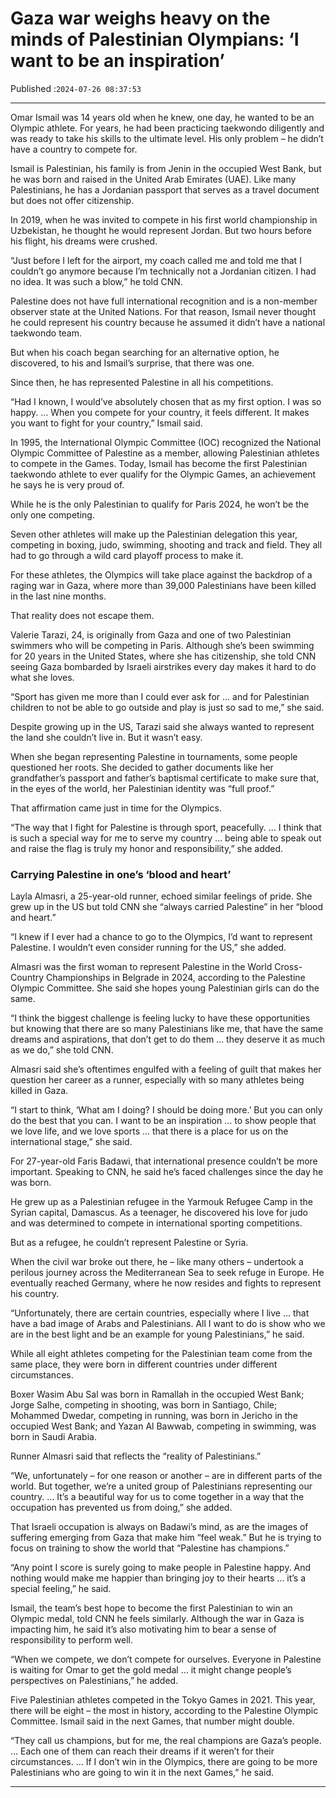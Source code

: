 # Gaza war weighs heavy on the minds of Palestinian Olympians: ‘I want to be an inspiration’

Published :`2024-07-26 08:37:53`

---

Omar Ismail was 14 years old when he knew, one day, he wanted to be an Olympic athlete. For years, he had been practicing taekwondo diligently and was ready to take his skills to the ultimate level. His only problem – he didn’t have a country to compete for.

Ismail is Palestinian, his family is from Jenin in the occupied West Bank, but he was born and raised in the United Arab Emirates (UAE). Like many Palestinians, he has a Jordanian passport that serves as a travel document but does not offer citizenship.

In 2019, when he was invited to compete in his first world championship in Uzbekistan, he thought he would represent Jordan. But two hours before his flight, his dreams were crushed.

“Just before I left for the airport, my coach called me and told me that I couldn’t go anymore because I’m technically not a Jordanian citizen. I had no idea. It was such a blow,” he told CNN.

Palestine does not have full international recognition and is a non-member observer state at the United Nations. For that reason, Ismail never thought he could represent his country because he assumed it didn’t have a national taekwondo team.

But when his coach began searching for an alternative option, he discovered, to his and Ismail’s surprise, that there was one.

Since then, he has represented Palestine in all his competitions.

“Had I known, I would’ve absolutely chosen that as my first option. I was so happy. … When you compete for your country, it feels different. It makes you want to fight for your country,” Ismail said.

In 1995, the International Olympic Committee (IOC) recognized the National Olympic Committee of Palestine as a member, allowing Palestinian athletes to compete in the Games. Today, Ismail has become the first Palestinian taekwondo athlete to ever qualify for the Olympic Games, an achievement he says he is very proud of.

While he is the only Palestinian to qualify for Paris 2024, he won’t be the only one competing.

Seven other athletes will make up the Palestinian delegation this year, competing in boxing, judo, swimming, shooting and track and field. They all had to go through a wild card playoff process to make it.

For these athletes, the Olympics will take place against the backdrop of a raging war in Gaza, where more than 39,000 Palestinians have been killed in the last nine months.

That reality does not escape them.

Valerie Tarazi, 24, is originally from Gaza and one of two Palestinian swimmers who will be competing in Paris. Although she’s been swimming for 20 years in the United States, where she has citizenship, she told CNN seeing Gaza bombarded by Israeli airstrikes every day makes it hard to do what she loves.

“Sport has given me more than I could ever ask for … and for Palestinian children to not be able to go outside and play is just so sad to me,” she said.

Despite growing up in the US, Tarazi said she always wanted to represent the land she couldn’t live in. But it wasn’t easy.

When she began representing Palestine in tournaments, some people questioned her roots. She decided to gather documents like her grandfather’s passport and father’s baptismal certificate to make sure that, in the eyes of the world, her Palestinian identity was “full proof.”

That affirmation came just in time for the Olympics.

“The way that I fight for Palestine is through sport, peacefully. … I think that is such a special way for me to serve my country … being able to speak out and raise the flag is truly my honor and responsibility,” she added.

### Carrying Palestine in one’s ‘blood and heart’

Layla Almasri, a 25-year-old runner, echoed similar feelings of pride. She grew up in the US but told CNN she “always carried Palestine” in her “blood and heart.”

“I knew if I ever had a chance to go to the Olympics, I’d want to represent Palestine. I wouldn’t even consider running for the US,” she added.

Almasri was the first woman to represent Palestine in the World Cross-Country Championships in Belgrade in 2024, according to the Palestine Olympic Committee. She said she hopes young Palestinian girls can do the same.

“I think the biggest challenge is feeling lucky to have these opportunities but knowing that there are so many Palestinians like me, that have the same dreams and aspirations, that don’t get to do them … they deserve it as much as we do,” she told CNN.

Almasri said she’s oftentimes engulfed with a feeling of guilt that makes her question her career as a runner, especially with so many athletes being killed in Gaza.

“I start to think, ‘What am I doing? I should be doing more.’ But you can only do the best that you can. I want to be an inspiration … to show people that we love life, and we love sports … that there is a place for us on the international stage,” she said.

For 27-year-old Faris Badawi, that international presence couldn’t be more important. Speaking to CNN, he said he’s faced challenges since the day he was born.

He grew up as a Palestinian refugee in the Yarmouk Refugee Camp in the Syrian capital, Damascus. As a teenager, he discovered his love for judo and was determined to compete in international sporting competitions.

But as a refugee, he couldn’t represent Palestine or Syria.

When the civil war broke out there, he – like many others – undertook a perilous journey across the Mediterranean Sea to seek refuge in Europe. He eventually reached Germany, where he now resides and fights to represent his country.

“Unfortunately, there are certain countries, especially where I live … that have a bad image of Arabs and Palestinians. All I want to do is show who we are in the best light and be an example for young Palestinians,” he said.

While all eight athletes competing for the Palestinian team come from the same place, they were born in different countries under different circumstances.

Boxer Wasim Abu Sal was born in Ramallah in the occupied West Bank; Jorge Salhe, competing in shooting, was born in Santiago, Chile; Mohammed Dwedar, competing in running, was born in Jericho in the occupied West Bank; and Yazan Al Bawwab, competing in swimming, was born in Saudi Arabia.

Runner Almasri said that reflects the “reality of Palestinians.”

“We, unfortunately – for one reason or another – are in different parts of the world. But together, we’re a united group of Palestinians representing our country. … It’s a beautiful way for us to come together in a way that the occupation has prevented us from doing,” she added.

That Israeli occupation is always on Badawi’s mind, as are the images of suffering emerging from Gaza that make him “feel weak.” But he is trying to focus on training to show the world that “Palestine has champions.”

“Any point I score is surely going to make people in Palestine happy. And nothing would make me happier than bringing joy to their hearts … it’s a special feeling,” he said.

Ismail, the team’s best hope to become the first Palestinian to win an Olympic medal, told CNN he feels similarly. Although the war in Gaza is impacting him, he said it’s also motivating him to bear a sense of responsibility to perform well.

“When we compete, we don’t compete for ourselves. Everyone in Palestine is waiting for Omar to get the gold medal … it might change people’s perspectives on Palestinians,” he added.

Five Palestinian athletes competed in the Tokyo Games in 2021. This year, there will be eight – the most in history, according to the Palestine Olympic Committee. Ismail said in the next Games, that number might double.

“They call us champions, but for me, the real champions are Gaza’s people. … Each one of them can reach their dreams if it weren’t for their circumstances. … If I don’t win in the Olympics, there are going to be more Palestinians who are going to win it in the next Games,” he said.

---


